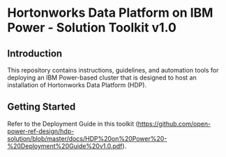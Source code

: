 # Hortonworks Data Platform on IBM Power - Solution Toolkit v1.0

## Introduction
This repository contains instructions, guidelines, and automation tools for deploying an IBM Power-based cluster that is designed to host an installation of Hortonworks Data Platform (HDP).

## Getting Started
Refer to the Deployment Guide in this toolkit (https://github.com/open-power-ref-design/hdp-solution/blob/master/docs/HDP%20on%20Power%20-%20Deployment%20Guide%20v1.0.pdf).
